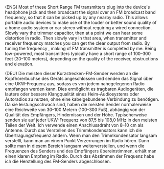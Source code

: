 (ENG) Most of these Short Range FM transmitters plug into the device's headphone jack and then broadcast the signal over an FM broadcast band frequency, so that it can be picked up by any nearby radio.  This allows portable audio devices to make use of the louder or better sound quality of a home audio system or car stereo without requiring a wired connection. Slowly vary the trimmer capacitor, then at a point we can hear some distortion in radio. Then slowly vary in that area, when transmitter and receiver frequency matches you can get the clear output from radio. By tuning the frequency , making of FM transmitter is completed by me. Being low-powered, most transmitters typically have a short range of 100–300 feet (30–100 meters),  depending on the quality of the receiver, obstructions and elevation. 


(DEU) Die meisten dieser Kurzstrecken-FM-Sender werden an die Kopfhörerbuchse des Geräts angeschlossen und senden das Signal über eine UKW-Frequenz aus, sodass es von jedem nahegelegenen Radio empfangen werden kann.  Dies ermöglicht es tragbaren Audiogeräten, die lautere oder bessere Klangqualität eines Heim-Audiosystems oder Autoradios zu nutzen, ohne eine kabelgebundene Verbindung zu benötigen. Da sie leistungsschwach sind, haben die meisten Sender normalerweise eine Reichweite von 30–100 Metern (100–300 Fuß), abhängig von der Qualität des Empfängers, Hindernissen und der Höhe. Typischerweise senden sie auf jeder UKW-Frequenz von 87,5 bis 108,0 MHz in den meisten Teilen der Welt. Ich verwende einen Anschlussdraht von 8–10 cm als Antenne. Durch das Verstellen des Trimmkondensators kann ich die Übertragungsfrequenz ändern. Wenn man den Trimmkondensator langsam verstellt, kann man an einem Punkt Verzerrungen im Radio hören. Dann sollte man in diesem Bereich langsam weiterverstellen, und wenn die Frequenzen des Senders und des Empfängers übereinstimmen, erhält man einen klaren Empfang im Radio. Durch das Abstimmen der Frequenz habe ich die Herstellung des FM-Senders abgeschlossen.

